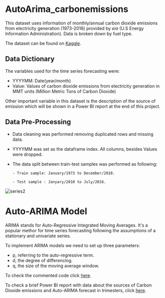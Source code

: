# AutoArima_carbonemissions

This dataset uses information of monthly/annual carbon dioxide emissions from electricity generation (1973-2016) provided by *eia* (U.S Energy Information Administration). Data is broken down by fuel type.

The dataset can be found on [Kaggle](https://www.kaggle.com/datasets/txtrouble/carbon-emissions).

## Data Dictionary

The variables used for the time series forecasting were:

* YYYYMM: Date(year/month)
* Value: Values of carbon dioxide emissions from electricity generation in MMT units (Million Metric Tons of Carbon Dioxide)

Other important variable in this dataset is the description of the source of emission which will be shown in a Power BI report at the end of this project.

## Data Pre-Processing

* Data cleaning was performed removing duplicated rows and missing data.
* YYYYMM was set as the dataframe index. All columns, besides Values were dropped.
* The data split between train-test samples was performed as following:

      - Train sample: January/1973 to December/2010.

      - Test sample : Janyary/2010 to July/2016.

![series2](https://user-images.githubusercontent.com/121902546/218170905-a0acd83b-268a-4e8b-b313-4ad657659e4a.png)

# Auto-ARIMA Model

ARIMA stands for Auto-Regressive Integrated Moving Averages. It's a popular methor for time series forecasting following the assumptions of a stationary and univariate series.

To implement ARIMA models we need to set up three parameters:

* p, referring to the auto-regressive term.
* d, the degree of differencing.
* q, the size of the moving average window.



To check the commented code click [here](AutoArima_CarbonDioxide.ipynb).

To check a brief Power BI report with data about the sources of Carbon Dioxide emissions and Auto-ARIMA forecast in trimesters, click [here](https://app.powerbi.com/view?r=eyJrIjoiODViOTVjZWMtNDY0NS00ZjlkLTg1ZGEtOWY5NGUxMWQ5MGY0IiwidCI6IjJjOTUwZWUxLWY4ZWYtNDY1MS05ZmRiLTIwZjRjNjk0ZTAzYyJ9).
